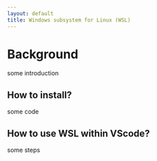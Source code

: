 ```yaml
---
layout: default
title: Windows subsystem for Linux (WSL)
---
```


# Background

some introduction

## How to install?
some code

## How to use WSL within VScode?
some steps
